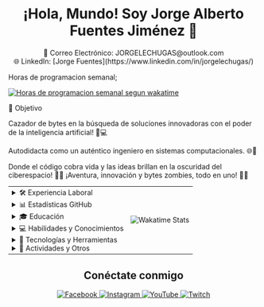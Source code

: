 <!-- Perfil de GitHub -->

<!-- Título del Perfil -->
<h1 align="center">¡Hola, Mundo! Soy Jorge Alberto Fuentes Jiménez 👋</h1>

<!-- Información de Contacto -->
<p align="center">
  📧 Correo Electrónico: JORGELECHUGAS@outlook.com
 <br>
  🌐 LinkedIn: [Jorge Fuentes](https://www.linkedin.com/in/jorgelechugas/)
</p>

Horas de programacion semanal; 

[![Horas de programacion semanal segun wakatime](https://wakatime.com/badge/user/6f6f6821-6016-4d13-8c0e-bef7d4209f98.svg)](https://wakatime.com/@6f6f6821-6016-4d13-8c0e-bef7d4209f98)

<!-- Objetivo -->
🚀 Objetivo
  <p>
   Cazador de bytes en la búsqueda de soluciones innovadoras con el poder de la inteligencia artificial! 🧠💻
  </p>
  <p>
   Autodidacta como un auténtico ingeniero en sistemas computacionales. 🌐🤖
    </p> 
    <p> 
    Donde el código cobra vida y las ideas brillan en la oscuridad del ciberespacio! 🌌🔮 ¡Aventura, innovación y bytes zombies, todo en uno! 🧟✨
</p> 
</details>

   <table>
    <tr>
        <td>
<!-- Experiencia Laboral -->
<details>
  <summary>🛠️ Experiencia Laboral</summary>

  <h3>Desarrollador web FullStack | Procuraduría Federal del Trabajo (PROFEDET)</h3>
  <p>
    <strong>Julio/2023 - Actualmente</strong><br>
    Desarrollo de intranet para PROFEDET, utilizando herramientas como PHP, Apache, MySQL, Joomla, XAMPP, Windows Server, VSC. Manejo de máquinas virtuales con LINUX.
  </p>

  <h3>Desarrollador web | Independiente</h3>
  <p>
    <strong>Actualmente</strong><br>
    Proporciono soluciones tecnológicas para diferentes microempresas, incluyendo el desarrollo de páginas web y sitios web con herramientas como Whatsappforms y Hosting en Firebase de Google. Algunos proyectos se encuentran en [GitHub.com/LechugasJorge](https://github.com/LechugasJorge).
  </p>

  <h3>Capturista y generador de Bases de Datos | Contraloría Del. Cuauhtémoc</h3>
  <p>
    <strong>2017-2018</strong><br>
    Desarrollé una página con una API de Google para la creación de texto a partir de voz y para la lectura de texto, facilitando la captura de datos en la contraloría.
  </p>
</details>

<!-- Estadísticas GitHub -->
<details>
  <summary>📊 Estadísticas GitHub</summary>

  ![Anurag's GitHub stats](https://github-readme-stats.vercel.app/api?username=LechugasJorge&show_icons=true&theme=dark)
</details>

<!-- Educación -->
<details>
  <summary>🎓 Educación</summary>

  <h3>Ingeniería Sistemas en Informática | Universidad Del Distrito Federal (UDF)</h3>
  <p>
    <strong>2020 - Actual</strong><br>
    🖥️ Estudio de Back End y Front End, exploración del uso de CMS y sistemas de gestión de bases de datos (GBD), creación de servidores bajo diversas metodologías.
  </p>

  <h3>Técnico en Programación | CETIS no. 4</h3>
  <p>
    <strong>2014 - 2018</strong><br>
    🧑‍💻 Aprendizaje de las bases de la programación con lenguajes como C, Java, HTML, CSS y JS. Desarrollo de copias de videojuegos como PACMAN, SNAKE, MARIO BROS, DOOM.
  </p>
</details>

<!-- Habilidades y Conocimientos -->
<details>
  <summary>💻 Habilidades y Conocimientos</summary>

  | Categoría                   | Habilidades y Conocimientos                                                  |
  | --------------------------- | ------------------------------------------------------------------------------ |
  | Desarrollo Web              | HTML, CSS, JavaScript, XML, Node.js, React ⚛️, Vue.js 🖖                      |
  | Lenguajes de Programación   | Java SE ☕, Python 🐍, C 🤖, C# ⚙️, Dart (Flutter) 🦋, PHP 🚀                   |
  | Tecnologías Web             | Apache 🌐, Markdown                                                          |
  | Bases de Datos              | SQL 🛢️, NoSQL 📊, MariaDB, MongoDB, MySQL                                    |
  | Otros                       | Uso de Unity 🎮, Arduino 🤖, Creación de Servidores 🌐, Mantenimiento de Computadoras 💻, Conocimiento y Dominio de IA 🤖 |
  | Sistemas Operativos         | Linux 🐧, Windows 🪟, iOS 🍏                                                 |
  | Idiomas                     | Inglés (Nivel 2 de 3, comprobable) 🌐                                         |
  | CMS                         | WordPress, Joomla, Wix                                                      |
  | SGBD                        | MySQL, MariaDB                                                              |
</details>

<!-- Tecnologías y Herramientas -->
<details>
  <summary>🚀 Tecnologías y Herramientas</summary>

  <!-- Lenguajes de Programación -->
  <h2 align="left">Lenguajes de Programación</h2>
  <p align="left">
  <a href="https://www.cprogramming.com/" target="_blank" rel="noreferrer">
    <img src="https://raw.githubusercontent.com/devicons/devicon/master/icons/c/c-original.svg" alt="c" width="40" height="40"/>
  </a>
  <a href="https://www.w3schools.com/cpp/" target="_blank" rel="noreferrer">
    <img src="https://raw.githubusercontent.com/devicons/devicon/master/icons/cplusplus/cplusplus-original.svg" alt="cplusplus" width="40" height="40"/>
  </a>
  <a href="https://www.w3schools.com/cs/" target="_blank" rel="noreferrer">
    <img src="https://raw.githubusercontent.com/devicons/devicon/master/icons/csharp/csharp-original.svg" alt="csharp" width="40" height="40"/>
  </a>
  <a href="https://dart.dev" target="_blank" rel="noreferrer">
    <img src="https://www.vectorlogo.zone/logos/dartlang/dartlang-icon.svg" alt="dart" width="40" height="40"/>
  </a>
  <a href="https://java.com" target="_blank" rel="noreferrer">
    <img src="https://raw.githubusercontent.com/devicons/devicon/master/icons/java/java-original.svg" alt="java" width="40" height="40"/>
  </a>
  <a href="https://kotlinlang.org" target="_blank" rel="noreferrer">
    <img src="https://www.vectorlogo.zone/logos/kotlinlang/kotlinlang-icon.svg" alt="kotlin" width="40" height="40"/>
  </a>
  <a href="https://www.python.org" target="_blank" rel="noreferrer">
    <img src="https://raw.githubusercontent.com/devicons/devicon/master/icons/python/python-original.svg" alt="python" width="40" height="40"/>
  </a>
  <a href="https://www.typescriptlang.org/" target="_blank" rel="noreferrer">
    <img src="https://raw.githubusercontent.com/devicons/devicon/master/icons/typescript/typescript-original.svg" alt="typescript" width="40" height="40"/>
  </a>
<a href="https://www.w3.org/html/" target="_blank" rel="noreferrer"> <img src="https://raw.githubusercontent.com/devicons/devicon/master/icons/html5/html5-original-wordmark.svg" alt="html5" width="40" height="40"/> </a> <a href="https://developer.mozilla.org/en-US/docs/Web/JavaScript" target="_blank" rel="noreferrer"> <img src="https://raw.githubusercontent.com/devicons/devicon/master/icons/javascript/javascript-original.svg" alt="javascript" width="40" height="40"/> </a>
    
</p>




  <!-- Herramientas de Desarrollo -->
  <h2 align="left">Herramientas de Desarrollo</h2>
<p align="left">
  <a href="https://getbootstrap.com" target="_blank" rel="noreferrer">
    <img src="https://raw.githubusercontent.com/devicons/devicon/master/icons/bootstrap/bootstrap-plain-wordmark.svg" alt="bootstrap" width="40" height="40"/>
  </a>
  <a href="https://git-scm.com/" target="_blank" rel="noreferrer">
    <img src="https://www.vectorlogo.zone/logos/git-scm/git-scm-icon.svg" alt="git" width="40" height="40"/>
  </a>
  <a href="https://nodejs.org" target="_blank" rel="noreferrer">
    <img src="https://raw.githubusercontent.com/devicons/devicon/master/icons/nodejs/nodejs-original-wordmark.svg" alt="nodejs" width="40" height="40"/>
  </a>
  <a href="https://reactjs.org/" target="_blank" rel="noreferrer">
    <img src="https://raw.githubusercontent.com/devicons/devicon/master/icons/react/react-original-wordmark.svg" alt="react" width="40" height="40"/>
  </a>
  <!-- Agrega más herramientas según sea necesario -->
   <a href="https://vuetifyjs.com/en/" target="_blank" rel="noreferrer"> <img src="https://bestofjs.org/logos/vuetify.svg" alt="vuetify" width="40" height="40"/> </a>
   <a href="https://angular.io" target="_blank" rel="noreferrer"> <img src="https://angular.io/assets/images/logos/angular/angular.svg" alt="angular" width="40" height="40"/> </a>

</p>

  <!-- Herramientas de Diseño -->
  <h2 align="left">Herramientas de Diseño</h2>
  <p align="left">
     <a href="https://tailwindcss.com/" target="_blank" rel="noreferrer"> <img src="https://www.vectorlogo.zone/logos/tailwindcss/tailwindcss-icon.svg" alt="tailwind" width="40" height="40"/> </a>
  <a href="https://www.blender.org/" target="_blank" rel="noreferrer">
    <img src="https://download.blender.org/branding/community/blender_community_badge_white.svg" alt="blender" width="40" height="40"/>
  </a>
  <a href="https://www.figma.com/" target="_blank" rel="noreferrer">
    <img src="https://www.vectorlogo.zone/logos/figma/figma-icon.svg" alt="figma" width="40" height="40"/>
  </a>
  <a href="https://www.firebase.google.com/" target="_blank" rel="noreferrer">
    <img src="https://www.vectorlogo.zone/logos/firebase/firebase-icon.svg" alt="firebase" width="40" height="40"/>
  </a>
  <a href="https://www.framer.com/" target="_blank" rel="noreferrer">
    <img src="https://www.vectorlogo.zone/logos/framer/framer-icon.svg" alt="framer" width="40" height="40"/>
  </a>
  <a href="https://www.adobe.com/in/products/illustrator.html" target="_blank" rel="noreferrer">
    <img src="https://www.vectorlogo.zone/logos/adobe_illustrator/adobe_illustrator-icon.svg" alt="illustrator" width="40" height="40"/>
  </a>
  <!-- Agrega más herramientas según sea necesario -->
     <a href="https://www.adobe.com/products/xd.html" target="_blank" rel="noreferrer"> <img src="https://cdn.worldvectorlogo.com/logos/adobe-xd.svg" alt="xd" width="40" height="40"/> </a> </p>
</p>

<h3 align="left">Otras Tecnologias:</h3>
<p align="left"> <a href="https://developer.android.com" target="_blank" rel="noreferrer"> <img src="https://raw.githubusercontent.com/devicons/devicon/master/icons/android/android-original-wordmark.svg" alt="android" width="40" height="40"/> </a>  <a href="https://www.arduino.cc/" target="_blank" rel="noreferrer"> <img src="https://cdn.worldvectorlogo.com/logos/arduino-1.svg" alt="arduino" width="40" height="40"/> </a> <a href="https://aws.amazon.com" target="_blank" rel="noreferrer"> <img src="https://raw.githubusercontent.com/devicons/devicon/master/icons/amazonwebservices/amazonwebservices-original-wordmark.svg" alt="aws" width="40" height="40"/> </a><a href="https://cassandra.apache.org/" target="_blank" rel="noreferrer"> <img src="https://www.vectorlogo.zone/logos/apache_cassandra/apache_cassandra-icon.svg" alt="cassandra" width="40" height="40"/> </a> <a href="https://www.w3schools.com/css/" target="_blank" rel="noreferrer"> <img src="https://raw.githubusercontent.com/devicons/devicon/master/icons/css3/css3-original-wordmark.svg" alt="css3" width="40" height="40"/> </a> <a href="https://flutter.dev" target="_blank" rel="noreferrer"> <img src="https://www.vectorlogo.zone/logos/flutterio/flutterio-icon.svg" alt="flutter" width="40" height="40"/> </a> <a href="https://git-scm.com/" target="_blank" rel="noreferrer"> <img src="https://www.vectorlogo.zone/logos/git-scm/git-scm-icon.svg" alt="git" width="40" height="40"/> </a>  <a href="https://www.linux.org/" target="_blank" rel="noreferrer"> <img src="https://raw.githubusercontent.com/devicons/devicon/master/icons/linux/linux-original.svg" alt="linux" width="40" height="40"/> </a> <a href="https://mariadb.org/" target="_blank" rel="noreferrer"> <img src="https://www.vectorlogo.zone/logos/mariadb/mariadb-icon.svg" alt="mariadb" width="40" height="40"/> </a> <a href="https://www.mongodb.com/" target="_blank" rel="noreferrer"> <img src="https://raw.githubusercontent.com/devicons/devicon/master/icons/mongodb/mongodb-original-wordmark.svg" alt="mongodb" width="40" height="40"/> </a> <a href="https://www.microsoft.com/en-us/sql-server" target="_blank" rel="noreferrer"> <img src="https://www.svgrepo.com/show/303229/microsoft-sql-server-logo.svg" alt="mssql" width="40" height="40"/> </a> <a href="https://www.mysql.com/" target="_blank" rel="noreferrer"> <img src="https://raw.githubusercontent.com/devicons/devicon/master/icons/mysql/mysql-original-wordmark.svg" alt="mysql" width="40" height="40"/> </a> <a href="https://nextjs.org/" target="_blank" rel="noreferrer"> <img src="https://cdn.worldvectorlogo.com/logos/nextjs-2.svg" alt="nextjs" width="40" height="40"/> </a> <a href="https://developer.apple.com/library/archive/documentation/Cocoa/Conceptual/ProgrammingWithObjectiveC/Introduction/Introduction.html" target="_blank" rel="noreferrer"> <img src="https://www.vectorlogo.zone/logos/apple_objectivec/apple_objectivec-icon.svg" alt="objectivec" width="40" height="40"/> </a> <a href="https://www.oracle.com/" target="_blank" rel="noreferrer"> <img src="https://raw.githubusercontent.com/devicons/devicon/master/icons/oracle/oracle-original.svg" alt="oracle" width="40" height="40"/> </a> <a href="https://www.photoshop.com/en" target="_blank" rel="noreferrer"> <img src="https://raw.githubusercontent.com/devicons/devicon/master/icons/photoshop/photoshop-line.svg" alt="photoshop" width="40" height="40"/> </a> <a href="https://www.php.net" target="_blank" rel="noreferrer"> <img src="https://raw.githubusercontent.com/devicons/devicon/master/icons/php/php-original.svg" alt="php" width="40" height="40"/> </a> <a href="https://www.postgresql.org" target="_blank" rel="noreferrer"> <img src="https://raw.githubusercontent.com/devicons/devicon/master/icons/postgresql/postgresql-original-wordmark.svg" alt="postgresql" width="40" height="40"/> </a> <a href="https://sass-lang.com" target="_blank" rel="noreferrer"> <img src="https://raw.githubusercontent.com/devicons/devicon/master/icons/sass/sass-original.svg" alt="sass" width="40" height="40"/> </a> <a href="https://www.sqlite.org/" target="_blank" rel="noreferrer"> <img src="https://www.vectorlogo.zone/logos/sqlite/sqlite-icon.svg" alt="sqlite" width="40" height="40"/> </a> <a href="https://developer.apple.com/swift/" target="_blank" rel="noreferrer"> <img src="https://raw.githubusercontent.com/devicons/devicon/master/icons/swift/swift-original.svg" alt="swift" width="40" height="40"/> </a> <a href="https://unity.com/" target="_blank" rel="noreferrer"> <img src="https://www.vectorlogo.zone/logos/unity3d/unity3d-icon.svg" alt="unity" width="40" height="40"/> </a> <a href="https://unrealengine.com/" target="_blank" rel="noreferrer"> <img src="https://raw.githubusercontent.com/kenangundogan/fontisto/036b7eca71aab1bef8e6a0518f7329f13ed62f6b/icons/svg/brand/unreal-engine.svg" alt="unreal" width="40" height="40"/> </a>
</details>
<!-- Actividades y Otros -->
<details>
  <summary>🌟 Actividades y Otros</summary>
  <p>
    Actualmente estoy a punto de iniciar mi especialidad en Informática, asistiendo los fines de semana. Trabajo de delivery con Uber Eats cuando tengo tiempo libre y realizo mi servicio universitario, el cual puedo cambiar de horario para conseguir un trabajo. Amo patinar en skate y programar, estoy entusiasmado por generar soluciones tecnológicas de gran impacto social. También disfruto mucho de la edición de video y generación de contenido.
  </p>
</details>
</td>
        <td><img src="https://wakatime.com/share/@Lechugas/c957bc9b-ee41-44b7-b1df-d192970c2356.svg" alt="Wakatime Stats" width="800" height="400">
</td>
    </tr>
    </table>



<!-- Redes Sociales -->
<h2 align="center">Conéctate conmigo</h2>
<p align="center">
  <!-- Facebook -->
  <a href="https://www.facebook.com/profile.php?id=61550480867105">
    <img src="https://img.shields.io/badge/Facebook-%231877F2?style=for-the-badge&logo=Facebook&logoColor=white" alt="Facebook">
  </a>

  <!-- Instagram -->
  <a href="https://www.instagram.com/lettuches/">
    <img src="https://img.shields.io/badge/Instagram-%23E4405F?style=for-the-badge&logo=Instagram&logoColor=white" alt="Instagram">
  </a>

  <!-- YouTube -->
  <a href="https://www.youtube.com/channel/UCCVH3mvZFNs9vZQP_3PL_jw">
    <img src="https://img.shields.io/badge/YouTube-%23FF0000?style=for-the-badge&logo=YouTube&logoColor=white" alt="YouTube">
  </a>

  <!-- Twitch -->
  <a href="https://www.twitch.tv/lechugaslettuches">
    <img src="https://img.shields.io/badge/Twitch-%239146FF?style=for-the-badge&logo=Twitch&logoColor=white" alt="Twitch">
  </a>
</p>
